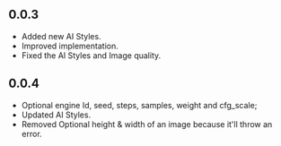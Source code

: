 ## 0.0.3

* Added new AI Styles.
* Improved implementation.
* Fixed the AI Styles and Image quality.

## 0.0.4

* Optional engine Id, seed, steps, samples, weight and cfg_scale;
* Updated AI Styles.
* Removed Optional height & width of an image because it'll throw an error.
